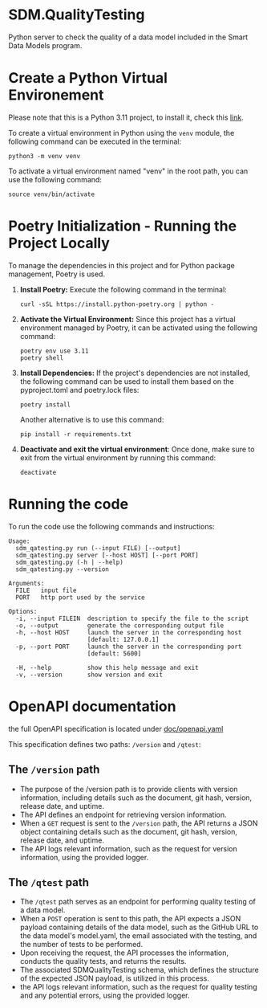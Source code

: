 # SDM.QualityTesting

Python server to check the quality of a data model included in the Smart Data Models program.

# Create a Python Virtual Environement 

Please note that this is a Python 3.11 project, to install it, check this [link](https://www.python.org/downloads/).

To create a virtual environment in Python using the `venv` module, the following command can be executed in the terminal:

```shell
python3 -m venv venv
```
To activate a virtual environment named "venv" in the root path, you can use the following command:

```shell
source venv/bin/activate
```

# Poetry Initialization - Running the Project Locally 

To manage the dependencies in this project and for Python package management, Poetry is used. 

1. **Install Poetry:** 
Execute the following command in the terminal: 

    ```shell
    curl -sSL https://install.python-poetry.org | python -
    ```

2. **Activate the Virtual Environment:**
    Since this project has a virtual environment managed by Poetry, it can be activated using the following command:

    ```shell
    poetry env use 3.11
    poetry shell
    ```

3. **Install Dependencies:**
    If the project's dependencies are not installed, the following command can be used to install them based on the pyproject.toml and poetry.lock files:

    ```shell
    poetry install
    ```
    Another alternative is to use this command: 
    ```shell
    pip install -r requirements.txt
    ```
4. **Deactivate and exit the virtual environment**: 
Once done, make sure to exit from the virtual environment by running this command:
    ```shell
    deactivate
    ```

# Running the code 
To run the code use the following commands and instructions: 

```
Usage:
  sdm_qatesting.py run (--input FILE) [--output]
  sdm_qatesting.py server [--host HOST] [--port PORT]
  sdm_qatesting.py (-h | --help)
  sdm_qatesting.py --version

Arguments:
  FILE   input file
  PORT   http port used by the service

Options:
  -i, --input FILEIN  description to specify the file to the script
  -o, --output        generate the corresponding output file
  -h, --host HOST     launch the server in the corresponding host
                      [default: 127.0.0.1]
  -p, --port PORT     launch the server in the corresponding port
                      [default: 5600]

  -H, --help          show this help message and exit
  -v, --version       show version and exit
  ``````

# OpenAPI documentation

the full OpenAPI specification is located under [doc/openapi.yaml](doc/openapi.yaml)

This specification defines two paths: `/version` and `/qtest`:  

## The `/version` path

- The purpose of the /version path is to provide clients with version information, including details such as the document, git hash, version, release date, and uptime. 
- The API defines an endpoint for retrieving version information. 
- When a `GET` request is sent to the `/version` path, the API returns a JSON object containing details such as the document, git hash, version, release date, and uptime. 
- The API logs relevant information, such as the request for version information, using the provided logger.

## The `/qtest` path

- The `/qtest` path serves as an endpoint for performing quality testing of a data model. 
- When a `POST` operation is sent to this path, the API expects a JSON payload containing details of the data model, such as the GitHub URL to the data model's model.yaml, the email associated with the testing, and the number of tests to be performed. 
- Upon receiving the request, the API processes the information, conducts the quality tests, and returns the results.
- The associated SDMQualityTesting schema, which defines the structure of the expected JSON payload, is utilized in this process. 
- the API logs relevant information, such as the request for quality testing and any potential errors, using the provided logger. 


